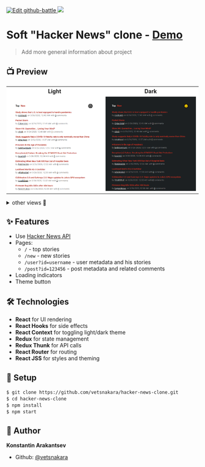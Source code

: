 <a href="https://codesandbox.io/s/github/vetsnakara/hacker-news-clone/tree/master/?fontsize=14&hidenavigation=1&theme=dark">
  <img height="20" alt="Edit github-battle" src="https://codesandbox.io/static/img/play-codesandbox.svg">
</a>

<a href="https://standardjs.com">
  <img height="20" src="https://img.shields.io/badge/code_style-standard-brightgreen.svg"/>
</a>

<h1>
  Soft "Hacker News" clone - <a href="https://sleepy-almeida-a073df.netlify.com/" target="_blank">Demo</a>
</h1>

> Add more general information about project

## 📺 Preview
  <table style="width: 100%; background-color: white"">
  <tr>
    <th>Light</th>
    <th>Dark</th>
  </tr>
  <tr>
    <td><img src="https://raw.githubusercontent.com/vetsnakara/hacker-news-clone/master/preview/posts-light.png"/></td>
    <td><img src="https://raw.githubusercontent.com/vetsnakara/hacker-news-clone/master/preview/posts-dark.png"/></td>
  </tr>
  </table>

<details>
<summary>other views 👀</summary>
  <table style="width: 100%; background-color: white"">
  <tr>
    <th>Light</th>
    <th>Dark</th>
  </tr>
  <tr>
    <td><img src="https://raw.githubusercontent.com/vetsnakara/hacker-news-clone/master/preview/post-light.png"/></td>
    <td><img src="https://raw.githubusercontent.com/vetsnakara/hacker-news-clone/master/preview/post-dark.png"/></td>
  </tr>
  <tr>
    <td><img src="https://raw.githubusercontent.com/vetsnakara/hacker-news-clone/master/preview/user-light.png"/></td>
    <td><img src="https://raw.githubusercontent.com/vetsnakara/hacker-news-clone/master/preview/user-dark.png"/></td>
  </tr>
  </table>
</details>

## ✨ Features
* Use [Hacker News API](https://github.com/HackerNews/API)
* Pages:
  * `/` - top stories
  * `/new` - new stories
  * `/user?id=username` - user metadata and his stories
  * `/post?id=123456` - post metadata and related comments
* Loading indicators
* Theme button

## 🛠️ Technologies
* __React__ for UI rendering
* __React Hooks__ for side effects
* __React Context__ for toggling light/dark theme
* __Redux__ for state management
* __Redux Thunk__ for API calls
* __React Router__ for routing
* __React JSS__ for styles and theming

## 🚀 Setup
``` sh
$ git clone https://github.com/vetsnakara/hacker-news-clone.git
$ cd hacker-news-clone
$ npm install
$ npm start
```

## 👷 Author
**Konstantin Arakantsev**
- Github: [@vetsnakara](https://github.com/vetsnakara)
